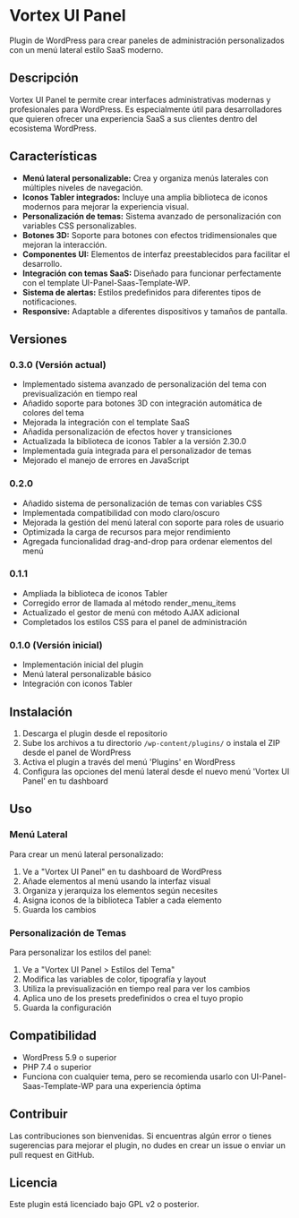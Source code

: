 # Vortex UI Panel

Plugin de WordPress para crear paneles de administración personalizados con un menú lateral estilo SaaS moderno.

## Descripción

Vortex UI Panel te permite crear interfaces administrativas modernas y profesionales para WordPress. Es especialmente útil para desarrolladores que quieren ofrecer una experiencia SaaS a sus clientes dentro del ecosistema WordPress.

## Características

- **Menú lateral personalizable:** Crea y organiza menús laterales con múltiples niveles de navegación.
- **Iconos Tabler integrados:** Incluye una amplia biblioteca de iconos modernos para mejorar la experiencia visual.
- **Personalización de temas:** Sistema avanzado de personalización con variables CSS personalizables.
- **Botones 3D:** Soporte para botones con efectos tridimensionales que mejoran la interacción.
- **Componentes UI:** Elementos de interfaz preestablecidos para facilitar el desarrollo.
- **Integración con temas SaaS:** Diseñado para funcionar perfectamente con el template UI-Panel-Saas-Template-WP.
- **Sistema de alertas:** Estilos predefinidos para diferentes tipos de notificaciones.
- **Responsive:** Adaptable a diferentes dispositivos y tamaños de pantalla.

## Versiones

### 0.3.0 (Versión actual)
- Implementado sistema avanzado de personalización del tema con previsualización en tiempo real
- Añadido soporte para botones 3D con integración automática de colores del tema
- Mejorada la integración con el template SaaS
- Añadida personalización de efectos hover y transiciones
- Actualizada la biblioteca de iconos Tabler a la versión 2.30.0
- Implementada guía integrada para el personalizador de temas
- Mejorado el manejo de errores en JavaScript

### 0.2.0
- Añadido sistema de personalización de temas con variables CSS
- Implementada compatibilidad con modo claro/oscuro
- Mejorada la gestión del menú lateral con soporte para roles de usuario
- Optimizada la carga de recursos para mejor rendimiento
- Agregada funcionalidad drag-and-drop para ordenar elementos del menú

### 0.1.1
- Ampliada la biblioteca de iconos Tabler
- Corregido error de llamada al método render_menu_items
- Actualizado el gestor de menú con método AJAX adicional
- Completados los estilos CSS para el panel de administración

### 0.1.0 (Versión inicial)
- Implementación inicial del plugin
- Menú lateral personalizable básico
- Integración con iconos Tabler

## Instalación

1. Descarga el plugin desde el repositorio
2. Sube los archivos a tu directorio `/wp-content/plugins/` o instala el ZIP desde el panel de WordPress
3. Activa el plugin a través del menú 'Plugins' en WordPress
4. Configura las opciones del menú lateral desde el nuevo menú 'Vortex UI Panel' en tu dashboard

## Uso

### Menú Lateral

Para crear un menú lateral personalizado:

1. Ve a "Vortex UI Panel" en tu dashboard de WordPress
2. Añade elementos al menú usando la interfaz visual
3. Organiza y jerarquiza los elementos según necesites
4. Asigna iconos de la biblioteca Tabler a cada elemento
5. Guarda los cambios

### Personalización de Temas

Para personalizar los estilos del panel:

1. Ve a "Vortex UI Panel > Estilos del Tema"
2. Modifica las variables de color, tipografía y layout
3. Utiliza la previsualización en tiempo real para ver los cambios
4. Aplica uno de los presets predefinidos o crea el tuyo propio
5. Guarda la configuración

## Compatibilidad

- WordPress 5.9 o superior
- PHP 7.4 o superior
- Funciona con cualquier tema, pero se recomienda usarlo con UI-Panel-Saas-Template-WP para una experiencia óptima

## Contribuir

Las contribuciones son bienvenidas. Si encuentras algún error o tienes sugerencias para mejorar el plugin, no dudes en crear un issue o enviar un pull request en GitHub.

## Licencia

Este plugin está licenciado bajo GPL v2 o posterior.
